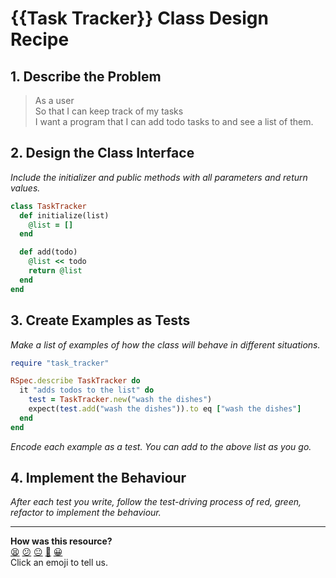# {{Task Tracker}} Class Design Recipe

## 1. Describe the Problem

> As a user  
> So that I can keep track of my tasks  
> I want a program that I can add todo tasks to and see a list of them.

## 2. Design the Class Interface

_Include the initializer and public methods with all parameters and return values._

```ruby
class TaskTracker
  def initialize(list)
    @list = []
  end

  def add(todo)
    @list << todo
    return @list
  end
end
```

## 3. Create Examples as Tests

_Make a list of examples of how the class will behave in different situations._

```ruby
require "task_tracker"

RSpec.describe TaskTracker do
  it "adds todos to the list" do
    test = TaskTracker.new("wash the dishes")
    expect(test.add("wash the dishes")).to eq ["wash the dishes"]
  end
end
```

_Encode each example as a test. You can add to the above list as you go._

## 4. Implement the Behaviour

_After each test you write, follow the test-driving process of red, green, refactor to implement the behaviour._


<!-- BEGIN GENERATED SECTION DO NOT EDIT -->

---

**How was this resource?**  
[😫](https://airtable.com/shrUJ3t7KLMqVRFKR?prefill_Repository=makersacademy%2Fgolden-square&prefill_File=resources%2Fsingle_class_recipe_template.md&prefill_Sentiment=😫) [😕](https://airtable.com/shrUJ3t7KLMqVRFKR?prefill_Repository=makersacademy%2Fgolden-square&prefill_File=resources%2Fsingle_class_recipe_template.md&prefill_Sentiment=😕) [😐](https://airtable.com/shrUJ3t7KLMqVRFKR?prefill_Repository=makersacademy%2Fgolden-square&prefill_File=resources%2Fsingle_class_recipe_template.md&prefill_Sentiment=😐) [🙂](https://airtable.com/shrUJ3t7KLMqVRFKR?prefill_Repository=makersacademy%2Fgolden-square&prefill_File=resources%2Fsingle_class_recipe_template.md&prefill_Sentiment=🙂) [😀](https://airtable.com/shrUJ3t7KLMqVRFKR?prefill_Repository=makersacademy%2Fgolden-square&prefill_File=resources%2Fsingle_class_recipe_template.md&prefill_Sentiment=😀)  
Click an emoji to tell us.

<!-- END GENERATED SECTION DO NOT EDIT -->
